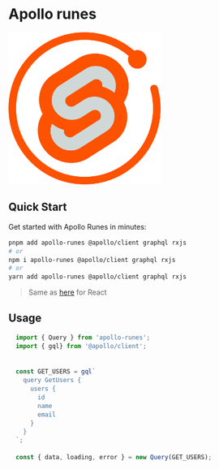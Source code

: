 # Apollo runes

<img src="./packages/apollo-runes/docs/logo.svg" width="300" />

## Quick Start

Get started with Apollo Runes in minutes:

```bash
pnpm add apollo-runes @apollo/client graphql rxjs
# or
npm i apollo-runes @apollo/client graphql rxjs
# or
yarn add apollo-runes @apollo/client graphql rxjs
```

> Same as [here](https://www.apollographql.com/docs/react/get-started#step-2-install-dependencies) for React

## Usage

```ts
  import { Query } from 'apollo-runes';
  import { gql} from '@apollo/client';


  const GET_USERS = gql`
    query GetUsers {
      users {
        id
        name
        email
      }
    }
  `;

  const { data, loading, error } = new Query(GET_USERS);
```
